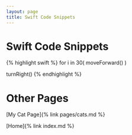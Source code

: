 ```yaml
---
layout: page
title: Swift Code Snippets
---
```


# Swift Code Snippets

{% highlight swift %}
for i in 30(
	moveForward()
	)

turnRight()
{% endhighlight %}

# Other Pages

[My Cat Page]{% link pages/cats.md %}

[Home]{% link index.md %}